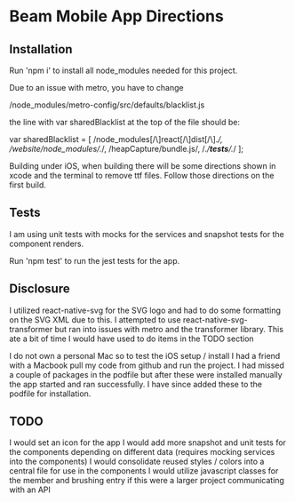 # Beam Mobile App Directions

## Installation

Run 'npm i' to install all node_modules needed for this project.

Due to an issue with metro, you have to change

/node_modules/metro-config/src/defaults/blacklist.js

the line with var sharedBlacklist at the top of the file should be:

var sharedBlacklist = [
  /node_modules[\/\\]react[\/\\]dist[\/\\].*/,
  /website\/node_modules\/.*/,
  /heapCapture\/bundle\.js/,
  /.*\/__tests__\/.*/
];

Building under iOS, when building there will be some directions shown in xcode and the terminal to remove ttf files.  Follow those directions on the first build.

## Tests

I am using unit tests with mocks for the services and snapshot tests for the component renders.

Run 'npm test' to run the jest tests for the app.

## Disclosure

I utilized react-native-svg for the SVG logo and had to do some formatting on the SVG XML due to this.  I attempted to use react-native-svg-transformer but ran into issues with metro and the transformer library.  This ate a bit of time I would have used to do items in the TODO section

I do not own a personal Mac so to test the iOS setup / install I had a friend with a Macbook pull my code from github and run the project.  I had missed a couple of packages in the podfile but after these were installed manually the app started and ran successfully.  I have since added these to the podfile for installation.

## TODO

I would set an icon for the app
I would add more snapshot and unit tests for the components depending on different data (requires mocking services into the components)
I would consolidate reused styles / colors into a central file for use in the components
I would utilize javascript classes for the member and brushing entry if this were a larger project communicating with an API
